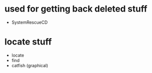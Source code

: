 # used for getting back deleted stuff
- SystemRescueCD

# locate stuff
- locate
- find
- catfish (graphical)